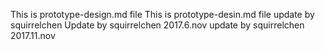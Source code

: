 This is prototype-design.md file 
This is prototype-desin.md file update by squirrelchen 
Update by squirrelchen 2017.6.nov
update by squirrelchen 2017.11.nov